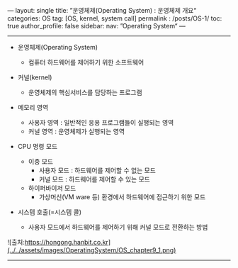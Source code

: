 —
layout: single
title: ”운영체제(Operating System) : 운영체제 개요“
categories: OS
tag: [OS, kernel, system call]
permalink : /posts/OS-1/
toc: true
author_profile: false
sidebar:
  nav: ”Operating System“
—

<hr>

* 운영체제(Operating System)
  * 컴퓨터 하드웨어를 제어하기 위한 소프트웨어

* 커널(kernel)  
  * 운영체제의 핵심서비스를 담당하는 프로그램
 
* 메모리 영역
  * 사용자 영역 : 일반적인 응용 프로그램들이 실행되는 영역 
  * 커널 영역 : 운영체제가 실행되는 영역 
 
* CPU 명령 모드
  * 이중 모드   
    * 사용자 모드 : 하드웨어를 제어할 수 없는 모드
    * 커널 모드 : 하드웨어를 제어할 수 있는 모드 
  * 하이퍼바이저 모드
    * 가상머신(VM ware 등) 환경에서 하드웨어에 접근하기 위한 모드

* 시스템 호출(=시스템 콜)
  * 사용자 모드에서 하드웨어를 제어하기 위해 커널 모드로 전환하는 방법

![출처:https://hongong.hanbit.co.kr](../../assets/images/OperatingSystem/OS_chapter9_1.png)

<hr>